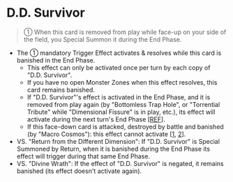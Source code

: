 # D.D. Survivor

> ① When this card is removed from play while face-up on your side of the field, you Special Summon it during the End Phase.

*   The ① mandatory Trigger Effect activates & resolves while this card is banished in the End Phase.
    *   This effect can only be activated once per turn by each copy of "D.D. Survivor".
    *   If you have no open Monster Zones when this effect resolves, this card remains banished.
    *   If "D.D. Survivor"'s effect is activated in the End Phase, and it is removed from play again (by "Bottomless Trap Hole", or "Torrential Tribute" while "Dimensional Fissure" is in play, etc.), its effect will activate during the next turn's End Phase \[[REF](https://www.pojo.biz/board/showpost.php?p=17839677&postcount=4)\].
    *   If this face-down card is attacked, destroyed by battle and banished (by "Macro Cosmos"): this effect cannot activate \[[1](https://www.pojo.biz/board/showpost.php?p=17413996&postcount=13), [2](https://www.pojo.biz/board/showpost.php?p=17414058&postcount=14)\].
*   VS. "Return from the Different Dimension": If "D.D. Survivor" is Special Summoned by Return, when it is banished during the End Phase its effect will trigger during that same End Phase.
*   VS. "Divine Wrath": If the effect of "D.D. Survivor" is negated, it remains banished (its effect doesn't activate again).
